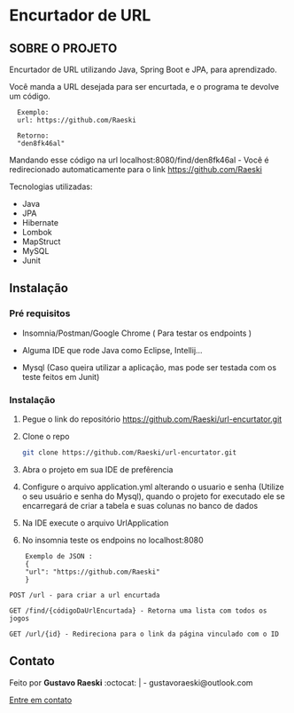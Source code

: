 # Encurtador de URL

<!-- SOBRE O PROJETO -->
## SOBRE O PROJETO

Encurtador de URL utilizando Java, Spring Boot e JPA, para aprendizado. 

Você manda a URL desejada para ser encurtada, e o programa te devolve um código. 

```
  Exemplo:
  url: https://github.com/Raeski
  
  Retorno:
  "den8fk46al"
```

Mandando esse código na url localhost:8080/find/den8fk46al - Você é redirecionado automaticamente para o link https://github.com/Raeski

Tecnologias utilizadas:
* Java
* JPA
* Hibernate
* Lombok
* MapStruct
* MySQL
* Junit

<!-- GETTING STARTED -->
## Instalação

### Pré requisitos

* Insomnia/Postman/Google Chrome ( Para testar os endpoints ) 

* Alguma IDE que rode Java como Eclipse, Intellij... 

* Mysql (Caso queira utilizar a aplicação, mas pode ser testada com os teste feitos em Junit)


### Instalação

1. Pegue o link do repositório https://github.com/Raeski/url-encurtator.git
2. Clone o repo
   ```sh
   git clone https://github.com/Raeski/url-encurtator.git
   ```
3. Abra o projeto em sua IDE de prefêrencia

4. Configure o arquivo application.yml alterando o usuario e senha (Utilize o seu usuário e senha do Mysql), quando o projeto for executado ele se encarregará de criar a tabela e suas colunas no banco de dados

5. Na IDE execute o arquivo UrlApplication

6. No insomnia teste os endpoins no localhost:8080

```
    Exemplo de JSON :
    {
    "url": "https://github.com/Raeski"
    }
 ```

   ```JS
   POST /url - para criar a url encurtada
   
   GET /find/{códigoDaUrlEncurtada} - Retorna uma lista com todos os jogos
   
   GET /url/{id} - Redireciona para o link da página vinculado com o ID
   ```

<!-- CONTACT -->
## Contato


<p>Feito por <b>Gustavo Raeski</b>  :octocat: | - gustavoraeski@outlook.com

<a href="https://www.linkedin.com/in/gustavo-raeski/">Entre em contato</a></p>
